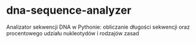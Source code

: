 # dna-sequence-analyzer
Analizator sekwencji DNA w Pythonie: obliczanie długości sekwencji oraz procentowego udziału nukleotydów i rodzajów zasad
